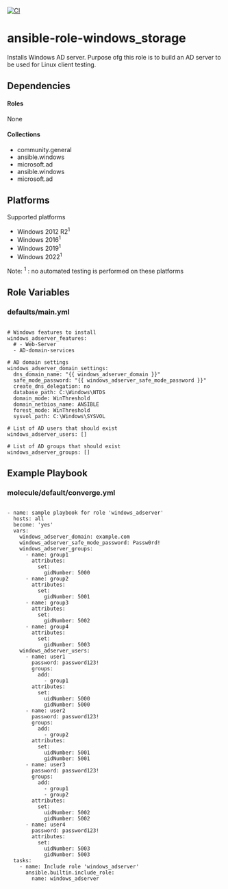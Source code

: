[![CI](https://github.com/de-it-krachten/ansible-role-windows_adserver/workflows/CI/badge.svg?event=push)](https://github.com/de-it-krachten/ansible-role-windows_adserver/actions?query=workflow%3ACI)


# ansible-role-windows_storage

Installs Windows AD server.
Purpose ofg this role is to build an AD server to be used for Linux client testing.



## Dependencies

#### Roles
None

#### Collections
- community.general
- ansible.windows
- microsoft.ad
- ansible.windows
- microsoft.ad

## Platforms

Supported platforms

- Windows 2012 R2<sup>1</sup>
- Windows 2016<sup>1</sup>
- Windows 2019<sup>1</sup>
- Windows 2022<sup>1</sup>

Note:
<sup>1</sup> : no automated testing is performed on these platforms

## Role Variables
### defaults/main.yml
<pre><code>
# Windows features to install
windows_adserver_features:
  # - Web-Server
  - AD-domain-services

# AD domain settings
windows_adserver_domain_settings:
  dns_domain_name: "{{ windows_adserver_domain }}"
  safe_mode_password: "{{ windows_adserver_safe_mode_password }}"
  create_dns_delegation: no
  database_path: C:\Windows\NTDS
  domain_mode: WinThreshold
  domain_netbios_name: ANSIBLE
  forest_mode: WinThreshold
  sysvol_path: C:\Windows\SYSVOL

# List of AD users that should exist
windows_adserver_users: []

# List of AD groups that should exist
windows_adserver_groups: []
</pre></code>




## Example Playbook
### molecule/default/converge.yml
<pre><code>
- name: sample playbook for role 'windows_adserver'
  hosts: all
  become: 'yes'
  vars:
    windows_adserver_domain: example.com
    windows_adserver_safe_mode_password: Passw0rd!
    windows_adserver_groups:
      - name: group1
        attributes:
          set:
            gidNumber: 5000
      - name: group2
        attributes:
          set:
            gidNumber: 5001
      - name: group3
        attributes:
          set:
            gidNumber: 5002
      - name: group4
        attributes:
          set:
            gidNumber: 5003
    windows_adserver_users:
      - name: user1
        password: password123!
        groups:
          add:
            - group1
        attributes:
          set:
            uidNumber: 5000
            gidNumber: 5000
      - name: user2
        password: password123!
        groups:
          add:
            - group2
        attributes:
          set:
            uidNumber: 5001
            gidNumber: 5001
      - name: user3
        password: password123!
        groups:
          add:
            - group1
            - group2
        attributes:
          set:
            uidNumber: 5002
            gidNumber: 5002
      - name: user4
        password: password123!
        attributes:
          set:
            uidNumber: 5003
            gidNumber: 5003
  tasks:
    - name: Include role 'windows_adserver'
      ansible.builtin.include_role:
        name: windows_adserver
</pre></code>

